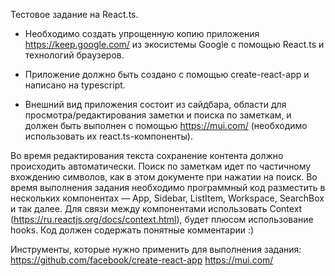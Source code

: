Тестовое задание на React.ts.
- Необходимо создать упрощенную копию приложения https://keep.google.com/ из экосистемы Google с помощью React.ts и технологий браузеров.
- Приложение должно быть создано с помощью create-react-app и написано на typescript. 

- Внешний вид приложения состоит из сайдбара, области для просмотра/редактирования заметки и поиска по заметкам, и должен быть выполнен с помощью https://mui.com/ (необходимо использовать их react.ts-компоненты). 

Во время редактирования текста сохранение контента должно происходить автоматически. Поиск по заметкам идет по частичному вхождению символов, как в этом документе при нажатии на поиск. Во время выполнения задания необходимо программный код разместить в нескольких компонентах — App, Sidebar, ListItem, Workspace, SearchBox и так далее. Для связи между компонентами использовать Context (https://ru.reactjs.org/docs/context.html), будет плюсом использование hooks. 
Код должен содержать понятные комментарии :)
 
Инструменты, которые нужно применить для выполнения задания: https://github.com/facebook/create-react-app
https://mui.com/
